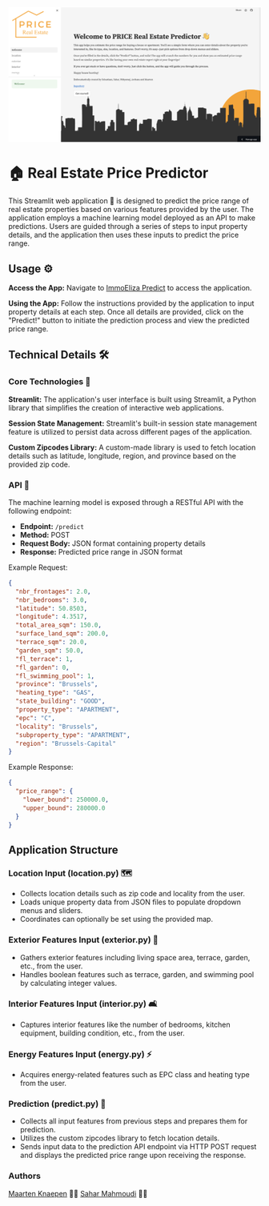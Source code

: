 <img width="1127" alt="Streamlit.app screenshot" src="streamlit/images/website.png">

# 🏠 Real Estate Price Predictor

This Streamlit web application 🚀 is designed to predict the price range of real estate properties based on various features provided by the user. The application employs a machine learning model deployed as an API to make predictions. Users are guided through a series of steps to input property details, and the application then uses these inputs to predict the price range.

## Usage ⚙️

**Access the App:** Navigate to [ImmoEliza Predict](https://immoelizapredict.streamlit.app/) to access the application.

**Using the App:** Follow the instructions provided by the application to input property details at each step. Once all details are provided, click on the "Predict!" button to initiate the prediction process and view the predicted price range.

## Technical Details 🛠️

### Core Technologies 🚀

**Streamlit:** The application's user interface is built using Streamlit, a Python library that simplifies the creation of interactive web applications.

**Session State Management:** Streamlit's built-in session state management feature is utilized to persist data across different pages of the application.

**Custom Zipcodes Library:** A custom-made library is used to fetch location details such as latitude, longitude, region, and province based on the provided zip code.

### API 🤖

The machine learning model is exposed through a RESTful API with the following endpoint:

- **Endpoint:** `/predict`
- **Method:** POST
- **Request Body:** JSON format containing property details
- **Response:** Predicted price range in JSON format

Example Request:
```json
{
  "nbr_frontages": 2.0,
  "nbr_bedrooms": 3.0,
  "latitude": 50.8503,
  "longitude": 4.3517,
  "total_area_sqm": 150.0,
  "surface_land_sqm": 200.0,
  "terrace_sqm": 20.0,
  "garden_sqm": 50.0,
  "fl_terrace": 1,
  "fl_garden": 0,
  "fl_swimming_pool": 1,
  "province": "Brussels",
  "heating_type": "GAS",
  "state_building": "GOOD",
  "property_type": "APARTMENT",
  "epc": "C",
  "locality": "Brussels",
  "subproperty_type": "APARTMENT",
  "region": "Brussels-Capital"
}
```

Example Response:  
```json  
{
  "price_range": {
    "lower_bound": 250000.0,
    "upper_bound": 280000.0
  }
}
```

## Application Structure

### Location Input (location.py) 🗺️

- Collects location details such as zip code and locality from the user.
- Loads unique property data from JSON files to populate dropdown menus and sliders.
- Coordinates can optionally be set using the provided map.

### Exterior Features Input (exterior.py) 🏡

- Gathers exterior features including living space area, terrace, garden, etc., from the user.
- Handles boolean features such as terrace, garden, and swimming pool by calculating integer values.

### Interior Features Input (interior.py) 🛋️

- Captures interior features like the number of bedrooms, kitchen equipment, building condition, etc., from the user.

### Energy Features Input (energy.py) ⚡

- Acquires energy-related features such as EPC class and heating type from the user.

### Prediction (predict.py) 🚀

- Collects all input features from previous steps and prepares them for prediction.
- Utilizes the custom zipcodes library to fetch location details.
- Sends input data to the prediction API endpoint via HTTP POST request and displays the predicted price range upon receiving the response.

### Authors

[Maarten Knaepen](https://github.com/MaartenKnaepen) 🧑‍💻
[Sahar Mahmoudi](https://github.com/sahar-mahmoudi) 🧑‍💻
